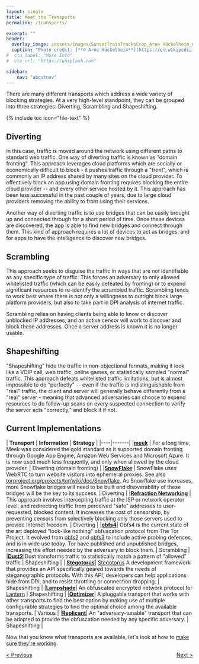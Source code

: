 ```yaml
---
layout: single
title: Meet the Transports
permalink: /transports/

excerpt: ""
header:
  overlay_image: /assets/images/SunsetTrainTracksCrop_Arne Hückelheim_notify_wikimedia.JPG
  caption: "Photo credit: [**© Arne Hückelheim**](https://en.wikipedia.org/wiki/User:Knipptang)"
#  cta_label: "More Info"
#  cta_url: "https://unsplash.com"

sidebar:
    nav: "aboutnav"
---
```

There are many different transports which address a wide variety of blocking strategies. At a very high-level standpoint, they can be grouped into three strategies: Diverting, Scrambling and Shapeshifting.

{% include toc icon="file-text" %}

## Diverting

In this case, traffic is moved around the network using different paths to standard web traffic. One way of diverting traffic is known as "domain fronting". This approach leverages cloud platforms which are socially or economically difficult to block - it pushes traffic through a "front", which is commonly an IP address shared by many sites on the cloud provider. To effectively block an app using domain fronting requires blocking the entire cloud provider -- and every other service hosted by it. This approach has been less successful in the past couple of years, due to large cloud providers removing the ability to front using their services.

Another way of diverting traffic is to use bridges that can be easily brought up and connected through for a short period of time. Once these devices are discovered, the app is able to find new bridges and connect through them. This kind of approach requires a lot of devices to act as bridges, and for apps to have the intelligence to discover new bridges.

## Scrambling

This approach seeks to disguise the traffic in ways that are not identifiable as any specific type of traffic. This forces an adversary to only allowed whitelisted traffic (which can be easily defeated by fronting) or to expend significant resources to re-identify the scrambled traffic. Scrambling tends to work best where there is not only a willingness to outright block large platform providers, but also to take part in DPI analysis of internet traffic.

Scrambling relies on having clients being able to know or discover unblocked IP addresses, and an active censor will work to discover and block these addresses. Once a server address is known it is no longer usable.

## Shapeshifting

"Shapeshifting" hide the traffic in non-objectional formats, making it look like a VOIP call, web traffic, online games, or statistically sampled "normal" traffic. This approach defeats whitelisted traffic limitations, but is almost impossible to do "perfectly" -- even if the traffic is indistinguishable from "real" traffic, the client and server will generally behave differently from a "real" server - meaning that advanced adversaries can choose to expend resources to do follow-up scans on every suspected connection to verify the server acts "correctly," and block it if not.

## Current Implementations

| **Transport** | **Information** | **Strategy** |
|----|-------|
|**[meek](https://trac.torproject.org/projects/tor/wiki/doc/meek)** | For a long time, Meek was considered the gold standard as it supported domain fronting through Google App Engine, Amazon Web Services and Microsoft Azure. It is now used much less frequently, and only when allowed by the cloud provider. | Diverting (domain fronting) |
|**[SnowFlake](https://keroserene.net/snowflake/)** | SnowFlake uses WebRTC to turn website visitors into ephemeral proxies. See also [torproject.org/projects/tor/wiki/doc/Snowflake](https://trac.torproject.org/projects/tor/wiki/doc/Snowflake). As Snowflake use increases, more Snowflake bridges will need to be built and disoverability of these bridges will be the key to its success. | Diverting |
|**[Refraction Networking](https://refraction.network/)** | This approach involves intercepting traffic at the ISP or network operator level, and redirecting traffic from perceived "safe" addresses to user-requested, blocked content. It increases the cost of censorship, by preventing censors from selectively blocking only those servers used to provide Internet freedom. | Diverting |
|**[obfs4](https://github.com/Yawning/obfs4)**| Obfs4 is the current state of the art deployed "look-like nothing" obfuscation protocol from The Tor Project. It evolved from [obfs2](https://gitweb.torproject.org/pluggable-transports/obfsproxy.git/tree/doc/obfs2/obfs2-protocol-spec.txt) and [obfs3](https://gitweb.torproject.org/pluggable-transports/obfsproxy.git/tree/doc/obfs3/obfs3-protocol-spec.txt) to include active probing defences, and is in wide use today. Tor have published and unpublished bridges, increasing the effort needed by the adversary to block them. | Scrambling |
|**[Dust2](https://github.com/blanu/Dust)**|Dust transforms traffic to statistically match a pattern of "allowed" traffic | Shapeshifting |
| **[Stegotorus](https://github.com/TheTorProject/stegotorus)**| [Stegotorus](https://github.com/TheTorProject/stegotorus) A development framework that provides an API specifically geared towards the needs of steganographic protocols. With this API, developers can help applications hide from DPI, and to resist throttling or connection dropping. | Shapeshifting |
|**[Lampshade](https://github.com/getlantern/lampshade)**| An obfuscated encrypted network protocol for [Lantern](https://getlantern.org) | Shapeshifting |
|**[Optimizer](link)**| A pluggable transport that works with other transports to find the best option by making use of multiple configurable strategies to find the optimal choice among the available transports. | Various |
|**[Replicant](https://github.com/OperatorFoundation/shapeshifter-transports/tree/main/transports/Replicant/v2)**| An "adversary-tunable" transport that can be adapted to provide the obfuscation needed by any specific adversary. | Shapeshifting |

Now that you know what transports are available, let's look at how to [make sure they're working](/measuring).

<p style="text-align:left;"><a href="/how-transports/">&lt; Previous</a>
<span style="float:right;"><a href="/measuring/">Next &gt;</a></span>
</p>

